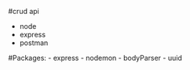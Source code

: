 #crud api
- node
- express
- postman

#Packages:
    - express
    - nodemon
    - bodyParser
    - uuid
